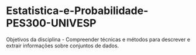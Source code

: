 # Estatistica-e-Probabilidade-PES300-UNIVESP
Objetivos da disciplina - Compreender técnicas e métodos para descrever e extrair informações sobre conjuntos de dados.
